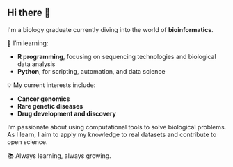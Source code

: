 ## Hi there 👋
I'm a biology graduate currently diving into the world of **bioinformatics**.

🧬 I’m learning:
- **R programming**, focusing on sequencing technologies and biological data analysis
- **Python**, for scripting, automation, and data science

💡 My current interests include:
- **Cancer genomics**
- **Rare genetic diseases**
- **Drug development and discovery**

I’m passionate about using computational tools to solve biological problems. As I learn, I aim to apply my knowledge to real datasets and contribute to open science.

📚 Always learning, always growing.
